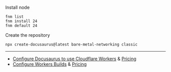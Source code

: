 Install node

```
fnm list
fnm install 24
fnm default 24
```

Create the repository
```
npx create-docusaurus@latest bare-metal-networking classic
```

---

- [Configure Docusaurus to use Cloudflare Workers](https://developers.cloudflare.com/workers/framework-guides/web-apps/more-web-frameworks/docusaurus/) & [Pricing](https://developers.cloudflare.com/workers/platform/pricing/)
- [Configure Workers Builds](https://developers.cloudflare.com/workers/ci-cd/#workers-builds) & [Pricing](https://developers.cloudflare.com/workers/ci-cd/builds/limits-and-pricing/)
